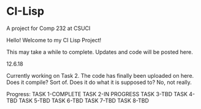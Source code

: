 # CI-Lisp
A project for Comp 232 at CSUCI

Hello! Welcome to my CI Lisp Project!

This may take a while to complete. Updates and code will be posted here.

12.6.18

Currently working on Task 2. The code has finally been uploaded on here. Does it compile? Sort of. Does it do what it is supposed to?
No, not really.


Progress:
TASK 1-COMPLETE
TASK 2-IN PROGRESS
TASK 3-TBD
TASK 4-TBD
TASK 5-TBD
TASK 6-TBD
TASK 7-TBD
TASK 8-TBD
